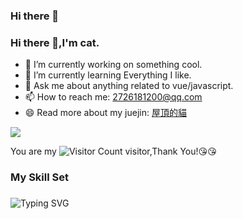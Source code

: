 ### Hi there 👋

### Hi there 👋,I'm cat.

- 🔭 I’m currently working on something cool.
- 🌱 I’m currently learning Everything I like.
- 💬 Ask me about anything related to vue/javascript.
- 📫 How to reach me: 2726181200@qq.com
- 😄 Read more about my juejin: [屋頂的貓](https://juejin.cn/user/688719352561800)

![](https://github-readme-stats.vercel.app/api?username=QHSWGS&show_icons=true&theme=transparent)

You are my ![Visitor Count](https://profile-counter.glitch.me/QHSWGS/count.svg) visitor,Thank You!:kissing_heart::kissing_heart:

### My Skill Set<h3>
![Typing SVG](https://readme-typing-svg.herokuapp.com?font=DynaPuff&size=20&pause=1000&color=9999FF&center=true&vCenter=true&width=1360&height=42&lines=每个人都有彷徨的时候，彷徨并不可怕，可怕的是在彷徨中不做抉择。因为一旦有抉择，就不会再彷徨，就会按照既定的方向去行事)


